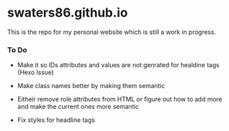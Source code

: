 swaters86.github.io
===================

This is the repo for my personal website which is still a work in progress. 

### To Do 

- Make it so IDs attributes and values are not genrated for healdine tags (Hexo Issue)

- Make class names better by making them semantic 

- Eitheir remove role attributes from HTML or figure out how to add more and make the current ones more semantic 

- Fix styles for headline tags 

